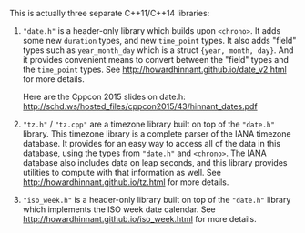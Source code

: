 This is actually three separate C++11/C++14 libraries:

1.  `"date.h"` is a header-only library which builds upon `<chrono>`.  It adds some new `duration` types, and new `time_point` types.  It also adds "field" types such as `year_month_day` which is a struct `{year, month, day}`.  And it provides convenient means to convert between the "field" types and the `time_point` types.  See http://howardhinnant.github.io/date_v2.html for more details.

    Here are the Cppcon 2015 slides on date.h: http://schd.ws/hosted_files/cppcon2015/43/hinnant_dates.pdf

2. `"tz.h"` / `"tz.cpp"`  are a timezone library built on top of the `"date.h"` library.  This timezone library is a complete parser of the IANA timezone database.  It provides for an easy way to access all of the data in this database, using the types from `"date.h"` and `<chrono>`.  The IANA database also includes data on leap seconds, and this library provides utilities to compute with that information as well.  See http://howardhinnant.github.io/tz.html for more details.

3. `"iso_week.h"` is a header-only library built on top of the `"date.h"` library which implements the ISO week date calendar.  See http://howardhinnant.github.io/iso_week.html for more details.
